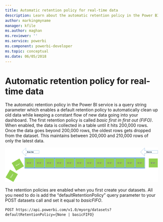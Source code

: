 ```yaml
---
title: Automatic retention policy for real-time data
description: Learn about the automatic retention policy in the Power BI service
author: markingmyname
manager: kfile
ms.author: maghan
ms.reviewer: ''
ms.service: powerbi
ms.component: powerbi-developer
ms.topic: conceptual
ms.date: 06/05/2018
---
```


# Automatic retention policy for real-time data

The automatic retention policy in the Power BI service is a query string parameter which enables a default retention policy to automatically clean up old data while keeping a constant flow of new data going into your dashboard. The first retention policy is called *basic first in first out (FIFO)*. When enabled, the data is collected in a table until it hits 200,000 rows. Once the data goes beyond 200,000 rows, the oldest rows gets dropped from the dataset. This maintains between 200,000 and 210,000 rows of only the latest data.  
  
![retention policy](media/api-Automatic-retention-policy-for-real-time-data/retention-policy.jpeg)
  
The retention policies are enabled when you first create your datasets. All you need to do is add the “defaultRetentionPolicy” query parameter to your POST datasets call and set it equal to *basicFIFO*.  
  
    POST https://api.powerbi.com/v1.0/myorg/datasets?defaultRetentionPolicy={None | basicFIFO}